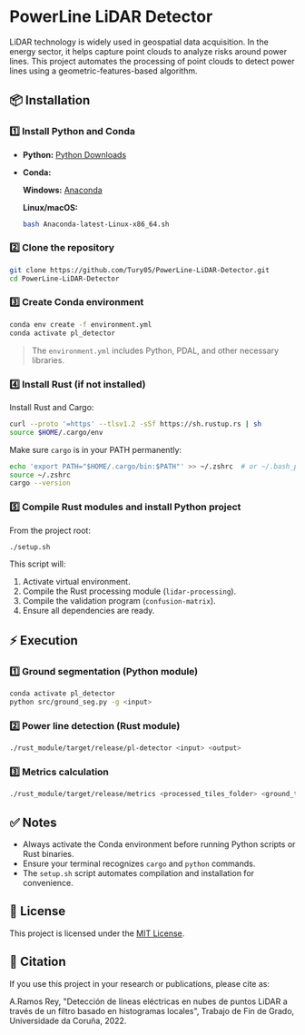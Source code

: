 # PowerLine LiDAR Detector

LiDAR technology is widely used in geospatial data acquisition. In the energy sector, it helps capture point clouds to analyze risks around power lines. This project automates the processing of point clouds to detect power lines using a geometric-features-based algorithm.

## 📦 Installation

### 1️⃣ Install Python and Conda

- **Python:** [Python Downloads](https://www.python.org/downloads/)
- **Conda:**

  **Windows:** [Anaconda](https://www.anaconda.com/products/distribution)

  **Linux/macOS:**
  ```bash
  bash Anaconda-latest-Linux-x86_64.sh
  ```

### 2️⃣ Clone the repository

```bash
git clone https://github.com/Tury05/PowerLine-LiDAR-Detector.git
cd PowerLine-LiDAR-Detector
```

### 3️⃣ Create Conda environment

```bash
conda env create -f environment.yml
conda activate pl_detector
```

> The `environment.yml` includes Python, PDAL, and other necessary libraries.

### 4️⃣ Install Rust (if not installed)

Install Rust and Cargo:

```bash
curl --proto '=https' --tlsv1.2 -sSf https://sh.rustup.rs | sh
source $HOME/.cargo/env
```

Make sure `cargo` is in your PATH permanently:

```bash
echo 'export PATH="$HOME/.cargo/bin:$PATH"' >> ~/.zshrc  # or ~/.bash_profile for bash
source ~/.zshrc
cargo --version
```

### 5️⃣ Compile Rust modules and install Python project

From the project root:

```bash
./setup.sh
```

This script will:

1. Activate virtual environment.
2. Compile the Rust processing module (`lidar-processing`).
3. Compile the validation program (`confusion-matrix`).
4. Ensure all dependencies are ready.

## ⚡ Execution

### 1️⃣ Ground segmentation (Python module)

```bash
conda activate pl_detector
python src/ground_seg.py -g <input>
```

### 2️⃣ Power line detection (Rust module)

```bash
./rust_module/target/release/pl-detector <input> <output>
```

### 3️⃣ Metrics calculation

```bash
./rust_module/target/release/metrics <processed_tiles_folder> <ground_truth_tiles_folder> <original_tiles_folder>
```

## ✅ Notes

- Always activate the Conda environment before running Python scripts or Rust binaries.
- Ensure your terminal recognizes `cargo` and `python` commands.
- The `setup.sh` script automates compilation and installation for convenience.

## 📄 License

This project is licensed under the [MIT License](LICENSE).

## 📝 Citation

If you use this project in your research or publications, please cite as:

A.Ramos Rey, "Detección de líneas eléctricas en nubes de puntos LiDAR a través de un filtro basado en histogramas locales", Trabajo de Fin de Grado, Universidade da Coruña, 2022.